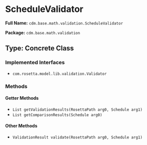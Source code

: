 # ScheduleValidator

**Full Name:** `cdm.base.math.validation.ScheduleValidator`

**Package:** `cdm.base.math.validation`

## Type: Concrete Class

### Implemented Interfaces

- `com.rosetta.model.lib.validation.Validator`

### Methods

#### Getter Methods

- `List getValidationResults(RosettaPath arg0, Schedule arg1)`
- `List getComparisonResults(Schedule arg0)`

#### Other Methods

- `ValidationResult validate(RosettaPath arg0, Schedule arg1)`

